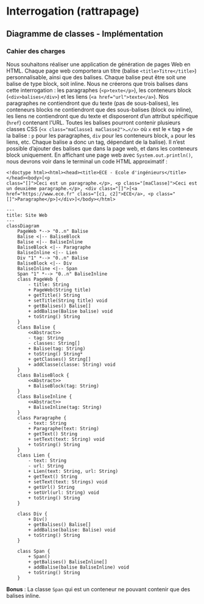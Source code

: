 # Interrogation (rattrapage)
## Diagramme de classes - Implémentation

### Cahier des charges

Nous souhaitons réaliser une application de génération de pages Web en HTML. Chaque page web comportera un titre (balise `<title>Titre</title>`) personnalisable, ainsi que des balises. Chaque balise peut être soit une balise de type block, soit inline. Nous ne créerons que trois balises dans cette interrogation : les paragraphes (`<p>texte</p>`), les conteneurs block (`<div>balises</div>`) et les liens (`<a href="url">texte</a>`). Nos paragraphes ne contiendront que du texte (pas de sous-balises), les conteneurs blocks ne contiendront que des sous-balises (block ou inline), les liens ne contiendront que du texte et disposeront d’un attribut spécifique (`href`) contenant l'URL. Toutes les balises pourront contenir plusieurs classes CSS (`<x class="maClasse1 maClasse2">…</x>` où `x` est le « tag » de la balise : `p` pour les paragraphes, `div` pour les conteneurs block, `a` pour les liens, etc. Chaque balise a donc un tag, dépendant de la balise). Il n’est possible d’ajouter des balises que dans la page web, et dans les conteneurs block uniquement.
En affichant une page web avec `System.out.println()`, nous devrons voir dans le terminal un code HTML approximatif :

```
<!doctype html><html><head><title>ECE - Ecole d'ingénieurs</title></head><body>[<p
class="[]">Ceci est un paragraphe.</p>, <p class="[maClasse]">Ceci est un deuxième paragraphe.</p>, <div class="[]">[<a href="https://www.ece.fr" class="[c1, c2]">ECE</a>, <p class="[]">Paragraphe</p>]</div>]</body></html>
```

```mermaid
---
title: Site Web
---
classDiagram
    PageWeb *--> "0..n" Balise
    Balise <|-- BaliseBlock
    Balise <|-- BaliseInline
    BaliseBlock <|-- Paragraphe
    BaliseInline <|-- Lien
    Div "1" *--> "0..n" Balise
    BaliseBlock <|-- Div
    BaliseInline <|-- Span
    Span "1" *--> "0..n" BaliseInline
    class PageWeb {
        - title: String
        + PageWeb(String title)
        + getTitle() String
        + setTitle(String title) void
        + getBalises() Balise[]
        + addBalise(Balise balise) void
        + toString() String
    }
    class Balise {
        <<Abstract>>
        - tag: String
        - classes: String[]
        + Balise(tag: String)
        + toString() String*
        + getClasses() String[]
        + addClasse(classe: String) void
    }
    class BaliseBlock {
        <<Abstract>>
        + BaliseBlock(tag: String)
    }
    class BaliseInline {
        <<Abstract>>
        + BaliseInline(tag: String)
    }
    class Paragraphe {
        - text: String
        + Paragraphe(text: String) 
        + getText() String
        + setText(text: String) void
        + toString() String
    }
    class Lien {
        - text: String
        - url: String
        + Lien(text: String, url: String)
        + getText() String
        + setText(text: Strings) void
        + getUrl() String
        + setUrl(url: String) void
        + toString() String
    }
    
    class Div {
        + Div()
        + getBalises() Balise[]
        + addBalise(balise: Balise) void
        + toString() String
    }
    
    class Span {
        + Span()
        + getBalises() BaliseInline[]
        + addBalise(balise BaliseInline) void
        + toString() String
    }
```

**Bonus** : La classe `Span` qui est un conteneur ne pouvant contenir que des balises inline.